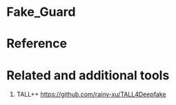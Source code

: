 # Fake_Guard

# Reference 

# Related and additional tools
1. TALL++ https://github.com/rainy-xu/TALL4Deepfake

